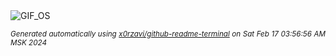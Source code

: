 <div align="justify">
<picture>
    <source media="(prefers-color-scheme: dark)" srcset="https://i.ibb.co/zXFXPW4/output-gif.gif">
    <source media="(prefers-color-scheme: light)" srcset="https://i.ibb.co/zXFXPW4/output-gif.gif">
    <img alt="GIF_OS" src="https://i.ibb.co/zXFXPW4/output-gif.gif">
</picture>

<sub><i>Generated automatically using [x0rzavi/github-readme-terminal](https://github.com/x0rzavi/github-readme-terminal) on Sat Feb 17 03:56:56 AM MSK 2024</i></sub>

</div>

<!-- Image deletion URL: https://ibb.co/tqzqYwJ/512fa151914105c2227d993273911913 -->